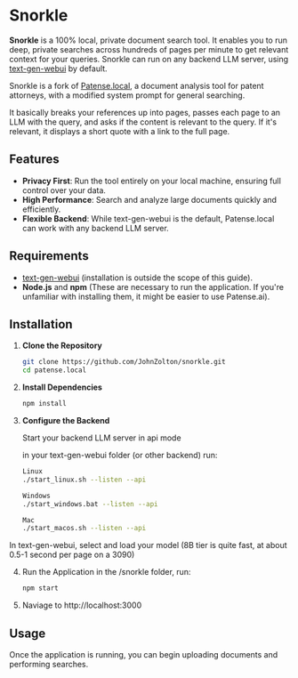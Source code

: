 # Snorkle

**Snorkle** is a 100% local, private document search tool. It enables you to run deep, private searches across hundreds of pages per minute to get relevant context for your queries. Snorkle can run on any backend LLM server, using [text-gen-webui](https://github.com/oobabooga/text-generation-webui) by default.

Snorkle is a fork of [Patense.local](https://github.com/JohnZolton/patense-local.git), a document analysis tool for patent attorneys, with a modified system prompt for general searching.

It basically breaks your references up into pages, passes each page to an LLM with the query, and asks if the content is relevant to the query. If it's relevant, it displays a short quote with a link to the full page.

## Features

- **Privacy First**: Run the tool entirely on your local machine, ensuring full control over your data.
- **High Performance**: Search and analyze large documents quickly and efficiently.
- **Flexible Backend**: While text-gen-webui is the default, Patense.local can work with any backend LLM server.

## Requirements

- [text-gen-webui](https://github.com/oobabooga/text-generation-webui) (installation is outside the scope of this guide).
- **Node.js** and **npm** (These are necessary to run the application. If you're unfamiliar with installing them, it might be easier to use Patense.ai).

## Installation

1. **Clone the Repository**

   ```bash
   git clone https://github.com/JohnZolton/snorkle.git
   cd patense.local

2. **Install Dependencies**
   ```bash
   npm install

3. **Configure the Backend**
   
    Start your backend LLM server in api mode

   in your text-gen-webui folder (or other backend) run:
   ```bash
   Linux
   ./start_linux.sh --listen --api
   
   Windows
   ./start_windows.bat --listen --api

   Mac
   ./start_macos.sh --listen --api

  In text-gen-webui, select and load your model (8B tier is quite fast, at about 0.5-1 second per page on a 3090)

4. Run the Application
   in the /snorkle folder, run:
   ```bash
   npm start
5. Naviage to http://localhost:3000

## Usage

Once the application is running, you can begin uploading documents and performing searches.
